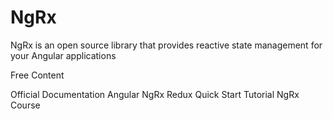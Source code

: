 # NgRx

NgRx is an open source library that provides reactive state management for your Angular applications

<ResourceGroupTitle>Free Content</ResourceGroupTitle>

<BadgeLink colorScheme='blue' badgeText='Official Docs' href='https://ngrx.io/docs'>Official Documentation</BadgeLink>
<BadgeLink badgeText='Watch' href='https://www.youtube.com/watch?v=2LCo926NFLI'>Angular NgRx Redux Quick Start Tutorial</BadgeLink>
<BadgeLink colorScheme='green' badgeText='Course' href='https://www.youtube.com/watch?v=nuHBHD32iw8'>NgRx Course</BadgeLink>
